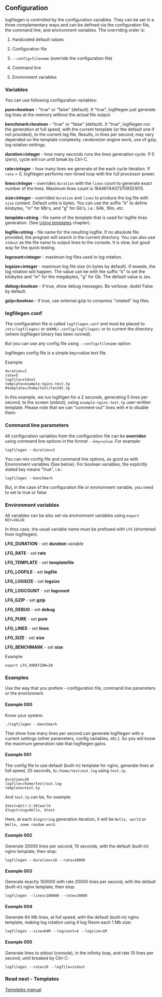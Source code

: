 ## Configuration

logfilegen is controlled by the configuration variables. They can be set in a three
complementary ways and can be defined via the configuration file, the command line, and environment variables. The overriding order is:

1. Hardcoded default values

2. Configuration file

3. ```--config=filename``` (override the configuration file)

4. Command line

5. Environment variables


### Variables


You can use following configuration variables:

**pure=boolean** - "true" or "false" (default). It "true", logfilegen just generate log lines at the memory without the actual file output.

**benchmark=boolean** - "true" or "false" (default). It "true", logfilegen run the generation at full speed, with the current template (or the default one if not provided), to the current log file. Results, in lines per second, may vary depended on the template complexity, randomizer engine work, use of gzip, log rotation settings.

**duration=integer** - how many seconds runs the lines gerenation cycle. If 0 (zero), cycle will run until break by Ctrl-C.

**rate=integer** - how many lines we generate at the each cycle iteration. If ```rate``` = 0, logfilegen performs non-timed loop with the full processor power.

**lines=integer** - overrides ```duration``` with the ```lines``` count to generate exact number of the lines. Maximum lines count is 18446744073709551615.

**size=integer** - overrided ```duration``` and ```lines``` to produce the log file with ```size``` content. Default units is bytes. You can use the suffix "k" to define kilobytes, "m" for Mb's, and "g" for Gb's, i.e.: 64k, 16m, etc.

**template=string** - file name of the template that is used for logfile lines generation. (See [Using templates](templates.md) chapter).

**logfile=string** - file name for the resulting logfile. If no absolute file provided, the program will search in the current directory. You can also use ```stdout``` as the file name to output lines to the console. It is slow, but good way for the quick testing.

**logcount=integer** - maximum log files used in log rotation.

**logsize=integer** - maximum log file size (in bytes by default). If exeeds, the log rotation will happen. The value can be with the suffix "k" to set the kilobytes and "m" for the megabytes, "g" for Gb. The default value is ```16m```.

**debug=boolean** - if true, show debug messages. Be verbose, dude! False by default.

**gzip=boolean** - if true, use external gzip to compress "rotated" log files.


### logfilegen.conf

The configuration file is called ```logfilegen.conf``` and must be placed to ```/etc/logfilegen/``` or ```$HOME/.config/logfilegen/``` or to current the directory (where logfilegen binary has been runned).

But you can use any config file using ```--config=filename``` option.

logfilegen config file is a simple key=value text file.

Example:

```
duration=2
rate=5
logfile=stdout
template=example-nginx-test.tp
#template=/home/test/test01.tp
```

In this example, we run logfilgen for a 2 seconds, generating 5 lines per second, to the screen (stdout), using ```example-nginx-test.tp``` user-written template. Please note that we can "comment-out" lines with ```#``` to disable them.


### Command line parameters

All configuration variables from the configuration file can be **overriden** using command line options in the format ```--key=value```. For example:

```console
logfilegen --duration=3
```

You can mix config file and command line options, as good as with Environment variables (See below). For boolean variables, the explicitly stated key means "true", i.e.:

```
logfilegen --benchmark
```

But, in the case of the configuration file or environment variable, you need to set to true or false


### Environment variables

All variables can be also set via enviromnent variables using ```export KEY=VALUE```

In thos case, the usual variable name must be prefoxed with ```LFG``` (shortened from logfilegen).

**LFG_DURATION** - set **duration** variable

**LFG_RATE** - set **rate**

**LFG_TEMPLATE** - set **templatefile**

**LFG_LOGFILE** - set **logfile**

**LFG_LOGSIZE** - set **logsize**

**LFG_LOGCOUNT** - set **logcount**

**LFG_GZIP** - set **gzip**

**LFG_DEBUG** - set **debug**

**LFG_PURE** - set **pure**

**LFG_LINES** - set **lines**

**LFG_SIZE** - set **size**

**LFG_BENCHMARK** - set **size**


Example:

```export LFG_DURATION=20```


### Examples

Use the way that you prefere - configuration file, command line parameters or the environment.

#### Example 000

Know your system:

```
./logfilegen --benchmark
```

That show how many lines per second can generate logfilegen with a current settings (other parameters, config variables, etc.). So you will know the maximum generation rate that logfilegen gains.



#### Example 001

The config file to use default (built-in) template for nginx, generate lines at full speed, 20 seconds, to ```/home/test/out.log``` using ```test.tp```.


```
duration=20
logfile=/home/test/out.log
template=test.tp
```

And ```test.tp``` can be, for example:


```
$test=@str:1:10|world
$logstring=Hello, $test
```

Here, at each ```$logstring``` generation iteration, it will be ```Hello, world``` or ```Hello, some random word```.



#### Example 002


Generate 20000 lines per second, 10 seconds, with the default (built-in) nginx template, then stop:


```console
logfilegen --duration=10 --rate=20000
```

#### Example 003


Generate exactly 100000 with rate 20000 lines per second, with the default (built-in) nginx template, then stop:


```console
logfilegen --lines=100000 --rate=20000
```

#### Example 004


Generate 64 Mb lines, at full speed, with the default (built-in) nginx template, making log rotation using 4 log filesm each 1 Mb size:


```console
logfilegen --size=64M --logcount=4 --logsize=1M
```

#### Example 005

Generate lines to stdout (console), in the infinity loop, and rate 10 lines per second, until breaked by Ctrl-C:


```console
logfilegen --rate=10 --logfile=stdout
```



### Read next - Templates

[Templates manual](templates.md)

